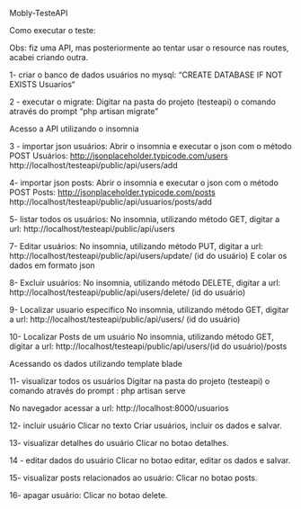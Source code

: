 Mobly-TesteAPI

Como executar o teste:

Obs: fiz uma API, mas posteriormente ao tentar usar o resource nas routes, acabei criando outra.

1- criar o banco de dados usuários no mysql:
“CREATE DATABASE IF NOT EXISTS Usuarios“

2 - executar o migrate:
Digitar na pasta do projeto (testeapi) o comando através do prompt “php artisan migrate”

Acesso a API utilizando o insomnia 

3 - importar json usuários:
Abrir o insomnia e executar o json com o método POST
Usuários: http://jsonplaceholder.typicode.com/users
http://localhost/testeapi/public/api/users/add

4- importar json posts:
Abrir o insomnia e executar o json com o método POST
Posts: http://jsonplaceholder.typicode.com/posts
http://localhost/testeapi/public/api/usuarios/posts/add

5- listar todos os usuários:
No insomnia, utilizando método GET,  digitar a url:
http://localhost/testeapi/public/api/users

7- Editar usuários:
No insomnia, utilizando método PUT, digitar a url: http://localhost/testeapi/public/api/users/update/ (id do usuário)
E colar os dados em formato json

8- Excluir usuários:
No insomnia, utilizando método DELETE, digitar a url:
http://localhost/testeapi/public/api/users/delete/ (id do usuário)

9- Localizar usuario especifico
No insomnia, utilizando método GET, digitar a url:
http://localhost/testeapi/public/api/users/ (id do usuário)

10- Localizar Posts de um usuário
No insomnia, utilizando método GET, digitar a url:
http://localhost/testeapi/public/api/users/(id do usuário)/posts

Acessando os dados utilizando template blade

11- visualizar todos os usuários
Digitar na pasta do projeto (testeapi) o comando através do prompt : 
php artisan serve  

No navegador acessar a url: http://localhost:8000/usuarios

12- incluir usuário
Clicar no texto Criar usuários, incluir os dados e salvar.

13- visualizar detalhes do usuário
Clicar no botao detalhes.

14 - editar dados do usuário
Clicar no botao editar, editar os dados e salvar.

15- visualizar posts relacionados ao usuário:
Clicar no botao posts.

16- apagar usuário:
Clicar no botao delete. 
